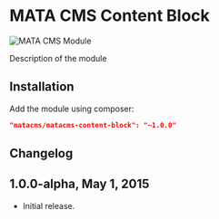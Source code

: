 MATA CMS Content Block
==========================================

![MATA CMS Module](https://s3-eu-west-1.amazonaws.com/qi-interactive/assets/mata-cms/gear-mata-logo%402x.png?X-Amz-Date=20150501T104949Z&X-Amz-Expires=300&X-Amz-Algorithm=AWS4-HMAC-SHA256&X-Amz-Signature=391e66dd013015a340c359952865c17f403be588c0092bfc05f2b329874c767b&X-Amz-Credential=ASIAIYUC55RNOWMVXRHQ/20150501/eu-west-1/s3/aws4_request&X-Amz-SignedHeaders=Host&x-amz-security-token=AQoDYXdzEHQakAJeVPWGZDIMtDo9B3r4e3dITlOfLgX5Pd5mYADeErt/vK9MtnvBJA5VbEoF01DKk48jn3qNJARt%2BpJvHerZ5D87F3pyPf7KK5zzOo93zVt3I6CRaSBTiYNeRjv39V8O8r0ULwsF426hUy20IE90sqFXZB54z7mUn33JnZ6Mid4HpCLdJdR0hRmqLbRpSQUj1eFSdHqF2HEJ22luvCeB9fCiL%2BchZqwR1OsEsIx8lUHaf7UAHlftXNaRkOVhv08xHLvoBRTB%2B%2BZBArLVM6lcAi4PlSykwb0ba41bgawSAE27Fodd6HysCYY/ogpeRhb4U3/YD7j8MzMcPvaqUIInd22ahvzDoYl8MmnYeCZ%2BgPPXECCRtI2qBQ%3D%3D)



Description of the module


Installation
------------

Add the module using composer: 

```json
"matacms/matacms-content-block": "~1.0.0"
```


Changelog
---------

## 1.0.0-alpha, May 1, 2015

- Initial release.

